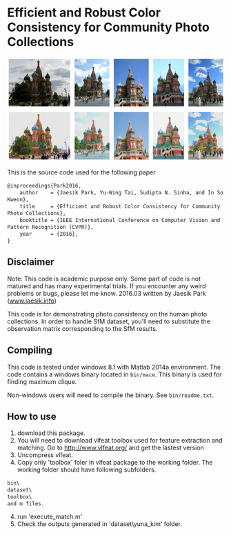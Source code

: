 # Efficient and Robust Color Consistency for Community Photo Collections

![thumbnail](thumbnail.png)

This is the source code used for the following paper
```
@inproceedings{Park2016,
    author    = {Jaesik Park, Yu-Wing Tai, Sudipta N. Sinha, and In So Kweon},
    title     = {Efficient and Robust Color Consistency for Community Photo Collections},
    booktitle = {IEEE International Conference on Computer Vision and Pattern Recognition (CVPR)},
    year      = {2016},
}
```

## Disclaimer

Note: This code is academic purpose only. Some part of code is not matured and has many experimental trials.
If you encounter any weird problems or bugs, please let me know.
2016.03 written by Jaesik Park (www.jaesik.info)

This code is for demonstrating photo consistency on the human photo collections.
In order to handle SfM dataset, you'll need to substitute the observation matrix
corresponding to the SfM results.

## Compiling

This code is tested under windows 8.1 with Matlab 2014a environment.
The code contains a windows binary located in `bin/mace`.
This binary is used for finding maximum clique.

Non-windows users will need to compile the binary. See `bin/readme.txt`.


## How to use
1. download this package.
2. You will need to download vlfeat toolbox used for feature extraction and matching. Go to http://www.vlfeat.org/ and get the lastest version
3. Uncompress vlfeat.
4. Copy only 'toolbox' foler in vlfeat package to the working folder. The working folder should have following subfolders.

```
bin\
dataset\
toolbox\
and m files.
```

4. run 'execute_match.m'
5. Check the outputs generated in 'dataset\yuna_kim' folder.

